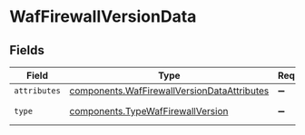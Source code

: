 # WafFirewallVersionData


## Fields

| Field                                                                                                             | Type                                                                                                              | Required                                                                                                          | Description                                                                                                       |
| ----------------------------------------------------------------------------------------------------------------- | ----------------------------------------------------------------------------------------------------------------- | ----------------------------------------------------------------------------------------------------------------- | ----------------------------------------------------------------------------------------------------------------- |
| `attributes`                                                                                                      | [components.WafFirewallVersionDataAttributes](../../../sdk/models/components/waffirewallversiondataattributes.md) | :heavy_minus_sign:                                                                                                | N/A                                                                                                               |
| `type`                                                                                                            | [components.TypeWafFirewallVersion](../../../sdk/models/components/typewaffirewallversion.md)                     | :heavy_minus_sign:                                                                                                | Resource type.                                                                                                    |